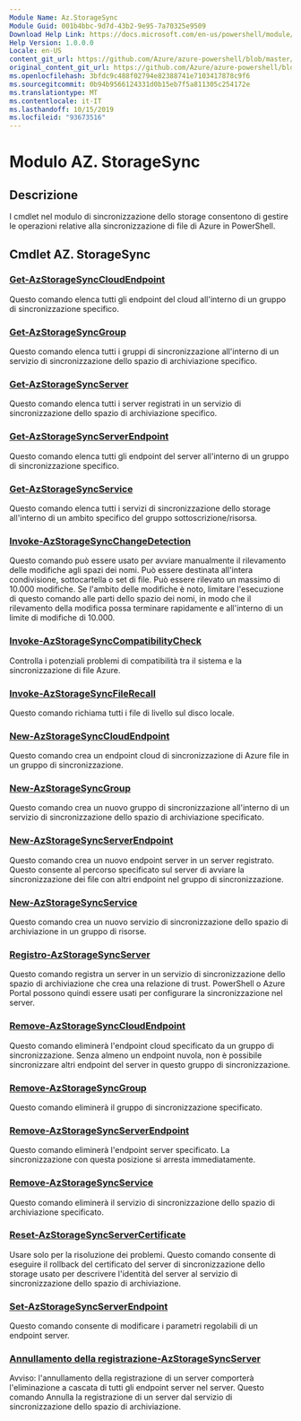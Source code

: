 ```yaml
---
Module Name: Az.StorageSync
Module Guid: 001b4bbc-9d7d-43b2-9e95-7a70325e9509
Download Help Link: https://docs.microsoft.com/en-us/powershell/module/az.storagesync
Help Version: 1.0.0.0
Locale: en-US
content_git_url: https://github.com/Azure/azure-powershell/blob/master/src/StorageSync/StorageSync/help/Az.StorageSync.md
original_content_git_url: https://github.com/Azure/azure-powershell/blob/master/src/StorageSync/StorageSync/help/Az.StorageSync.md
ms.openlocfilehash: 3bfdc9c488f02794e82388741e7103417878c9f6
ms.sourcegitcommit: 0b94b9566124331d0b15eb7f5a811305c254172e
ms.translationtype: MT
ms.contentlocale: it-IT
ms.lasthandoff: 10/15/2019
ms.locfileid: "93673516"
---
```

# Modulo AZ. StorageSync
## Descrizione
I cmdlet nel modulo di sincronizzazione dello storage consentono di gestire le operazioni relative alla sincronizzazione di file di Azure in PowerShell.

## Cmdlet AZ. StorageSync
### [Get-AzStorageSyncCloudEndpoint](Get-AzStorageSyncCloudEndpoint.md)
Questo comando elenca tutti gli endpoint del cloud all'interno di un gruppo di sincronizzazione specifico.

### [Get-AzStorageSyncGroup](Get-AzStorageSyncGroup.md)
Questo comando elenca tutti i gruppi di sincronizzazione all'interno di un servizio di sincronizzazione dello spazio di archiviazione specifico.

### [Get-AzStorageSyncServer](Get-AzStorageSyncServer.md)
Questo comando elenca tutti i server registrati in un servizio di sincronizzazione dello spazio di archiviazione specifico.

### [Get-AzStorageSyncServerEndpoint](Get-AzStorageSyncServerEndpoint.md)
Questo comando elenca tutti gli endpoint del server all'interno di un gruppo di sincronizzazione specifico.

### [Get-AzStorageSyncService](Get-AzStorageSyncService.md)
Questo comando elenca tutti i servizi di sincronizzazione dello storage all'interno di un ambito specifico del gruppo sottoscrizione/risorsa.

### [Invoke-AzStorageSyncChangeDetection](Invoke-AzStorageSyncChangeDetection.md)
Questo comando può essere usato per avviare manualmente il rilevamento delle modifiche agli spazi dei nomi. Può essere destinata all'intera condivisione, sottocartella o set di file. Può essere rilevato un massimo di 10.000 modifiche. Se l'ambito delle modifiche è noto, limitare l'esecuzione di questo comando alle parti dello spazio dei nomi, in modo che il rilevamento della modifica possa terminare rapidamente e all'interno di un limite di modifiche di 10.000.

### [Invoke-AzStorageSyncCompatibilityCheck](Invoke-AzStorageSyncCompatibilityCheck.md)
Controlla i potenziali problemi di compatibilità tra il sistema e la sincronizzazione di file Azure.

### [Invoke-AzStorageSyncFileRecall](Invoke-AzStorageSyncFileRecall.md)
Questo comando richiama tutti i file di livello sul disco locale.

### [New-AzStorageSyncCloudEndpoint](New-AzStorageSyncCloudEndpoint.md)
Questo comando crea un endpoint cloud di sincronizzazione di Azure file in un gruppo di sincronizzazione.

### [New-AzStorageSyncGroup](New-AzStorageSyncGroup.md)
Questo comando crea un nuovo gruppo di sincronizzazione all'interno di un servizio di sincronizzazione dello spazio di archiviazione specificato.

### [New-AzStorageSyncServerEndpoint](New-AzStorageSyncServerEndpoint.md)
Questo comando crea un nuovo endpoint server in un server registrato. Questo consente al percorso specificato sul server di avviare la sincronizzazione dei file con altri endpoint nel gruppo di sincronizzazione.

### [New-AzStorageSyncService](New-AzStorageSyncService.md)
Questo comando crea un nuovo servizio di sincronizzazione dello spazio di archiviazione in un gruppo di risorse.

### [Registro-AzStorageSyncServer](Register-AzStorageSyncServer.md)
Questo comando registra un server in un servizio di sincronizzazione dello spazio di archiviazione che crea una relazione di trust. PowerShell o Azure Portal possono quindi essere usati per configurare la sincronizzazione nel server.

### [Remove-AzStorageSyncCloudEndpoint](Remove-AzStorageSyncCloudEndpoint.md)
Questo comando eliminerà l'endpoint cloud specificato da un gruppo di sincronizzazione. Senza almeno un endpoint nuvola, non è possibile sincronizzare altri endpoint del server in questo gruppo di sincronizzazione.

### [Remove-AzStorageSyncGroup](Remove-AzStorageSyncGroup.md)
Questo comando eliminerà il gruppo di sincronizzazione specificato.

### [Remove-AzStorageSyncServerEndpoint](Remove-AzStorageSyncServerEndpoint.md)
Questo comando eliminerà l'endpoint server specificato. La sincronizzazione con questa posizione si arresta immediatamente.

### [Remove-AzStorageSyncService](Remove-AzStorageSyncService.md)
Questo comando eliminerà il servizio di sincronizzazione dello spazio di archiviazione specificato.

### [Reset-AzStorageSyncServerCertificate](Reset-AzStorageSyncServerCertificate.md)
Usare solo per la risoluzione dei problemi. Questo comando consente di eseguire il rollback del certificato del server di sincronizzazione dello storage usato per descrivere l'identità del server al servizio di sincronizzazione dello spazio di archiviazione.

### [Set-AzStorageSyncServerEndpoint](Set-AzStorageSyncServerEndpoint.md)
Questo comando consente di modificare i parametri regolabili di un endpoint server.

### [Annullamento della registrazione-AzStorageSyncServer](Unregister-AzStorageSyncServer.md)
Avviso: l'annullamento della registrazione di un server comporterà l'eliminazione a cascata di tutti gli endpoint server nel server. Questo comando Annulla la registrazione di un server dal servizio di sincronizzazione dello spazio di archiviazione.

